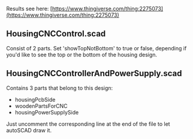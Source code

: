 Results see here: [https://www.thingiverse.com/thing:2275073](https://www.thingiverse.com/thing:2275073)

## HousingCNCControl.scad

Consist of 2 parts. Set 'showTopNotBottom' to true or false, depending if you'd like to see the top or the bottom of the housing design.


## HousingCNCControllerAndPowerSupply.scad

Contains 3 parts that belong to this design:
- housingPcbSide
- woodenPartsForCNC
- housingPowerSupplySide

Just uncomment the corresponding line at the end of the file to let autoSCAD draw it.
